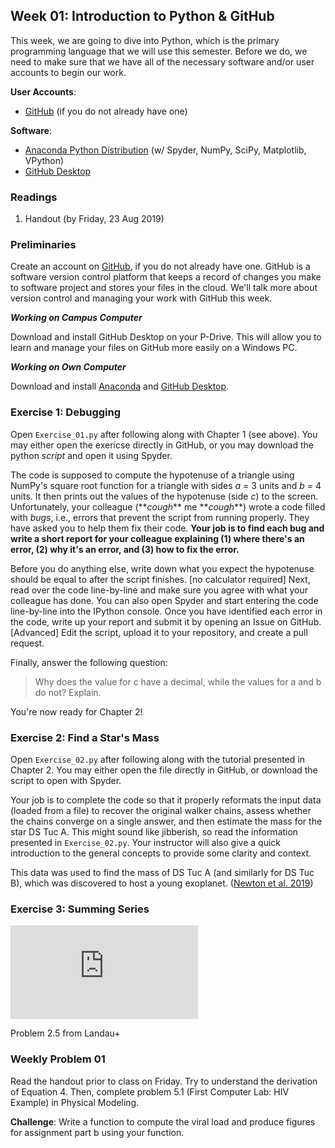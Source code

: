 ## Week 01: Introduction to Python & GitHub

This week, we are going to dive into Python, which is the primary programming 
language that we will use this semester. Before we do, we need to make sure that
we have all of the necessary software and/or user accounts to begin our work.

**User Accounts**:
 - [GitHub](https://github.com) (if you do not already have one)

**Software**:
 - [Anaconda Python Distribution](https://www.anaconda.com/distribution/) (w/ Spyder, NumPy, SciPy, Matplotlib, VPython)
 - [GitHub Desktop](https://desktop.github.com/)
 
### Readings
 1. Handout (by Friday, 23 Aug 2019)

### Preliminaries

Create an account on [GitHub](https://github.com), if you do not already have one. 
GitHub is a software version control platform that keeps a record of changes you
make to software project and stores your files in the cloud. We'll talk more about
version control and managing your work with GitHub this week.

__*Working on Campus Computer*__

Download and install GitHub Desktop on your P-Drive. This will allow you to learn 
and manage your files on GitHub more easily on a Windows PC. 

__*Working on Own Computer*__

Download and install [Anaconda](https://www.anaconda.com/distribution/) and 
[GitHub Desktop](https://desktop.github.com/). 

### Exercise 1: Debugging

Open `Exercise_01.py` after following along with Chapter 1 (see above). You may 
either open the exericse directly in GitHub, or you may download the python 
_script_ and open it using Spyder.

The code is supposed to compute the hypotenuse of a triangle using NumPy's square
root function for a triangle with sides *a* = 3 units and *b* = 4 units. It then
prints out the values of the hypotenuse (side *c*) to the screen. Unfortunately,
your colleague (\*\**cough*\*\* me \*\**cough*\*\*) wrote a code filled with *bugs*, i.e., 
errors that prevent the script from running properly. They have asked you to help
them fix their code. __Your job is to find each bug and write a short report for 
your colleague explaining (1) where there's an error, (2) why it's an error, 
and (3) how to fix the error.__ 

Before you do anything else, write down what you expect the hypotenuse should be 
equal to after the script finishes. [no calculator required] Next, read over the
code line-by-line and make sure you agree with what your colleague has done. 
You can also open Spyder and start entering the code line-by-line into the 
IPython console. Once you have identified each error in the code, write up your
report and submit it by opening an Issue on GitHub. [Advanced] Edit the script, 
upload it to your repository, and create a pull request. 

Finally, answer the following question:

> Why does the value for c have a decimal, while the values for a and b do not? 
Explain.

You're now ready for Chapter 2!

### Exercise 2: Find a Star's Mass

Open `Exercise_02.py` after following along with the tutorial presented 
in Chapter 2. You may either open the file directly in GitHub, or download
the script to open with Spyder.

Your job is to complete the code so that it properly reformats the input
data (loaded from a file) to recover the original walker chains, assess
whether the chains converge on a single answer, and then estimate the 
mass for the star DS Tuc A. This might sound like jibberish, so read the
information presented in `Exercise_02.py`. Your instructor will also give
a quick introduction to the general concepts to provide some clarity and
context.

This data was used to find the mass of DS Tuc A (and similarly for DS Tuc B),
which was discovered to host a young exoplanet. 
([Newton et al. 2019](https://arxiv.org/abs/1906.10703))

### Exercise 3: Summing Series

![equation](https://latex.codecogs.com/gif.latex?%5Csin%28x%29%20%3D%20x%20-%20%5Cfrac%7Bx%5E3%7D%7B3%21%7D%20&plus;%20%5Cfrac%7Bx%5E5%7D%7B5%21%7D%20-%20%5Cfrac%7Bx%5E7%7D%7B7%21%7D%20&plus;%20%5Ccdots)

Problem 2.5 from Landau+

### Weekly Problem 01

Read the handout prior to class on Friday. Try to understand the derivation
of Equation 4. Then, complete problem 5.1 (First Computer Lab: HIV Example)
in Physical Modeling.

__Challenge__: Write a function to compute the viral load and produce 
figures for assignment part b using your function.


